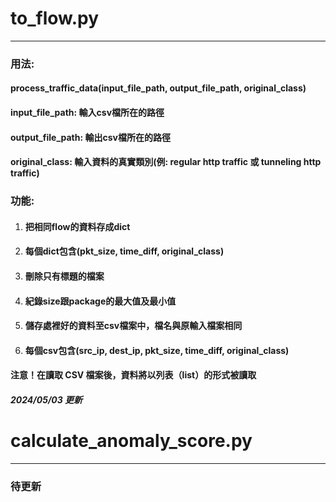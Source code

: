 
# to_flow.py  
-------------  
   
### 用法:  
#### process_traffic_data(input_file_path, output_file_path, original_class)  
#### input_file_path: 輸入csv檔所在的路徑  
#### output_file_path: 輸出csv檔所在的路徑  
#### original_class: 輸入資料的真實類別(例: regular http traffic 或 tunneling http traffic)  
   

### 功能:  
1.  #### 把相同flow的資料存成dict   
2.  #### 每個dict包含(pkt_size, time_diff, original_class)   
3.  #### 刪除只有標題的檔案   
4.  #### 紀錄size跟package的最大值及最小值   
5.  #### 儲存處裡好的資料至csv檔案中，檔名與原輸入檔案相同   
6.  #### 每個csv包含(src_ip, dest_ip, pkt_size, time_diff, original_class)   
#### 注意！在讀取 CSV 檔案後，資料將以列表（list）的形式被讀取   
   
##### 2024/05/03 更新   
   
# calculate_anomaly_score.py  
-------------  
   
### 待更新   

